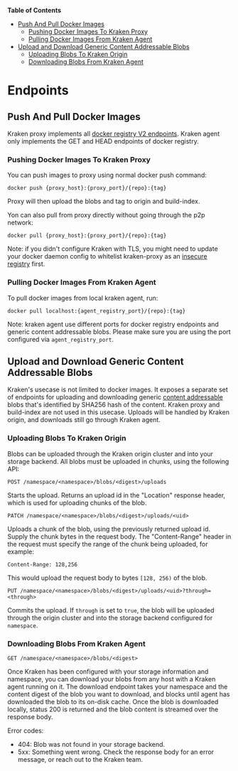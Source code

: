 **Table of Contents**

- [Push And Pull Docker Images](#push-and-pull-docker-images)
    - [Pushing Docker Images To Kraken Proxy](#pushing-docker-images-to-kraken-proxy)
    - [Pulling Docker Images From Kraken Agent](#pulling-docker-images-from-kraken-agent)
- [Upload and Download Generic Content Addressable Blobs](#upload-and-download-generic-content-addressable-blobs)
    - [Uploading Blobs To Kraken Origin](#uploading-blobs-to-kraken-origin)
    - [Downloading Blobs From Kraken Agent](#downloading-blobs-from-kraken-agent)

# Endpoints

## Push And Pull Docker Images

Kraken proxy implements all [docker registry V2 endpoints](https://docs.docker.com/registry/spec/api/).
Kraken agent only implements the GET and HEAD endpoints of docker registry.

### Pushing Docker Images To Kraken Proxy

You can push images to proxy using normal docker push command:
```
docker push {proxy_host}:{proxy_port}/{repo}:{tag}
```
Proxy will then upload the blobs and tag to origin and build-index.

Yon can also pull from proxy directly without going through the p2p network:
```
docker pull {proxy_host}:{proxy_port}/{repo}:{tag}
```
Note: if you didn't configure Kraken with TLS, you might need to update your docker daemon config to whitelist kraken-proxy as an [insecure registry](https://docs.docker.com/registry/insecure/#deploy-a-plain-http-registry) first.

### Pulling Docker Images From Kraken Agent

To pull docker images from local kraken agent, run:
```
docker pull localhost:{agent_registry_port}/{repo}:{tag}
```
Note: kraken agent use different ports for docker registry endpoints and generic content addressable blobs. Please make sure you are using the port configured via `agent_registry_port`.

## Upload and Download Generic Content Addressable Blobs

Kraken's usecase is not limited to docker images.
It exposes a separate set of endpoints for uploading and downloading generic [content addressable](https://en.wikipedia.org/wiki/Content-addressable_storage) blobs that's identified by SHA256 hash of the content.
Kraken proxy and build-index are not used in this usecase.
Uploads will be handled by Kraken origin, and downloads still go through Kraken agent.

### Uploading Blobs To Kraken Origin

Blobs can be uploaded through the Kraken origin cluster and into your storage backend. All blobs
must be uploaded in chunks, using the following API:

```
POST /namespace/<namespace>/blobs/<digest>/uploads
```

Starts the upload. Returns an upload id in the "Location" response header, which is used for
uploading chunks of the blob.

```
PATCH /namespace/<namespace>/blobs/<digest>/uploads/<uid>
```

Uploads a chunk of the blob, using the previously returned upload id. Supply the chunk bytes in the
request body. The "Content-Range" header in the request must specify the range of the chunk
being uploaded, for example:

```
Content-Range: 128,256
```

This would upload the request body to bytes ``[128, 256)`` of the blob.

```
PUT /namespace/<namespace>/blobs/<digest>/uploads/<uid>?through=<through>
```

Commits the upload. If ``through`` is set to ``true``, the blob will be uploaded through the origin
cluster and into the storage backend configured for ``namespace``.

### Downloading Blobs From Kraken Agent

```
GET /namespace/<namespace>/blobs/<digest>
```

Once Kraken has been configured with your storage information and namespace, you can download your
blobs from any host with a Kraken agent running on it. The download endpoint takes your namespace
and the content digest of the blob you want to download, and blocks until agent has downloaded the
blob to its on-disk cache. Once the blob is downloaded locally, status 200 is returned and the
blob content is streamed over the response body.

Error codes:

- 404: Blob was not found in your storage backend.
- 5xx: Something went wrong. Check the response body for an error message, or reach out to the
  Kraken team.
